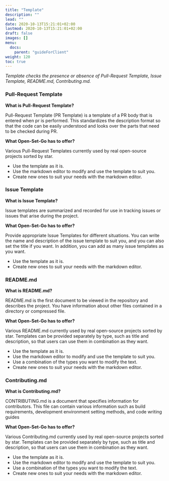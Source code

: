```yaml
---
title: "Template"
description: ""
lead: ""
date: 2020-10-13T15:21:01+02:00
lastmod: 2020-10-13T15:21:01+02:00
draft: false
images: []
menu:
  docs:
    parent: "guideForClient"
weight: 120
toc: true
---
```

_Template checks the presence or absence of Pull-Request Template, Issue Template, README.md, Contributing.md._

### Pull-Request Template
**What is Pull-Request Template?**

Pull-Request Template (PR Template) is a template of a PR body that is entered when pr is performed. This standardizes the description format so that the code can be easily understood and looks over the parts that need to be checked during PR.

**What Open-Set-Go has to offer?**

Various Pull-Request Templates currently used by real open-source projects sorted by star.
- Use the template as it is.
- Use the markdown editor to modify and use the template to suit you.
- Create new ones to suit your needs with the markdown editor.

### Issue Template
**What is Issue Template?**

Issue templates are summarized and recorded for use in tracking issues or issues that arise during the project.

**What Open-Set-Go has to offer?**

Provide appropriate Issue Templates for different situations. You can write the name and description of the issue template to suit you, and you can also set the title if you want. In addition, you can add as many issue templates as you want.
- Use the template as it is.
- Create new ones to suit your needs with the markdown editor.

### README.md
**What is README.md?**

README.md is the first document to be viewed in the repository and describes the project. You have information about other files contained in a directory or compressed file.

**What Open-Set-Go has to offer?**

Various README.md currently used by real open-source projects sorted by star. Templates can be provided separately by type, such as title and description, so that users can use them in combination as they want.
- Use the template as it is.
- Use the markdown editor to modify and use the template to suit you.
- Use a combination of the types you want to modify the text.
- Create new ones to suit your needs with the markdown editor.

### Contributing.md

**What is Contributing.md?**

CONTRIBUTING.md is a document that specifies information for contributors. This file can contain various information such as build requirements, development environment setting methods, and code writing guides

**What Open-Set-Go has to offer?**

Various Contributing.md currently used by real open-source projects sorted by star. Templates can be provided separately by type, such as title and description, so that users can use them in combination as they want.
- Use the template as it is.
- Use the markdown editor to modify and use the template to suit you.
- Use a combination of the types you want to modify the text.
- Create new ones to suit your needs with the markdown editor.